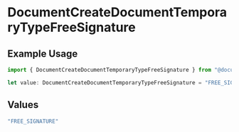 # DocumentCreateDocumentTemporaryTypeFreeSignature

## Example Usage

```typescript
import { DocumentCreateDocumentTemporaryTypeFreeSignature } from "@documenso/sdk-typescript/models/operations";

let value: DocumentCreateDocumentTemporaryTypeFreeSignature = "FREE_SIGNATURE";
```

## Values

```typescript
"FREE_SIGNATURE"
```